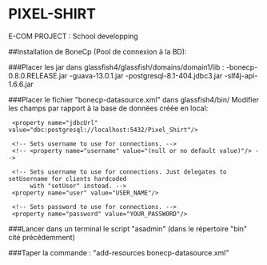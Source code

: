 # PIXEL-SHIRT
E-COM PROJECT : School developping

##Installation de BoneCp (Pool de connexion à la BD):

###Placer les jar dans glassfish4/glassfish/domains/domain1/lib :
-bonecp-0.8.0.RELEASE.jar
-guava-13.0.1.jar
-postgresql-8.1-404.jdbc3.jar
-slf4j-api-1.6.6.jar

###Placer le fichier "bonecp-datasource.xml" dans glassfish4/bin/
Modifier les champs par rapport à la base de données créée en local:
<!-- Sets the JDBC connection URL. -->
     <property name="jdbcUrl" value="dbc:postgresql://localhost:5432/Pixel_Shirt"/>
   
     <!-- Sets username to use for connections. -->
     <!-- <property name="username" value="(null or no default value)"/> -->
   
     <!-- Sets username to use for connections. Just delegates to setUsername for clients hardcoded 
          with "setUser" instead. -->
     <property name="user" value="USER_NAME"/>
   
     <!-- Sets password to use for connections. -->
     <property name="password" value="YOUR_PASSWORD"/>
     
###Lancer dans un terminal le script "asadmin" (dans le répertoire "bin" cité précédemment)

###Taper la commande : "add-resources bonecp-datasource.xml"
